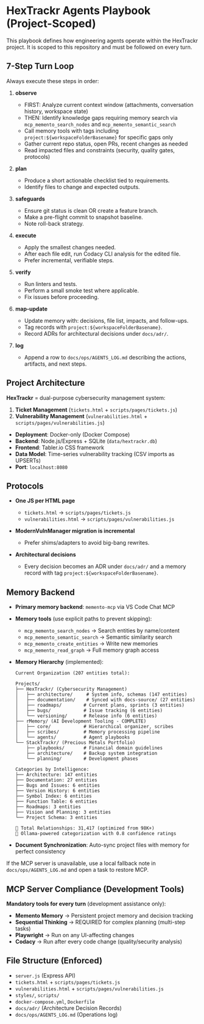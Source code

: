 # HexTrackr Agents Playbook (Project-Scoped)

This playbook defines how engineering agents operate within the HexTrackr project. It is scoped to this repository and must be followed on every turn.

## 7-Step Turn Loop

Always execute these steps in order:

1. **observe**
   - FIRST: Analyze current context window (attachments, conversation history, workspace state)
   - THEN: Identify knowledge gaps requiring memory search via `mcp_memento_search_nodes` and `mcp_memento_semantic_search`
   - Call memory tools with tags including `project:${workspaceFolderBasename}` for specific gaps only
   - Gather current repo status, open PRs, recent changes as needed
   - Read impacted files and constraints (security, quality gates, protocols)

1. **plan**
   - Produce a short actionable checklist tied to requirements.
   - Identify files to change and expected outputs.

1. **safeguards**
   - Ensure git status is clean OR create a feature branch.
   - Make a pre-flight commit to snapshot baseline.
   - Note roll-back strategy.

1. **execute**
   - Apply the smallest changes needed.
   - After each file edit, run Codacy CLI analysis for the edited file.
   - Prefer incremental, verifiable steps.

1. **verify**
   - Run linters and tests.
   - Perform a small smoke test where applicable.
   - Fix issues before proceeding.

1. **map-update**
   - Update memory with: decisions, file list, impacts, and follow-ups.
   - Tag records with `project:${workspaceFolderBasename}`.
   - Record ADRs for architectural decisions under `docs/adr/`.

1. **log**
   - Append a row to `docs/ops/AGENTS_LOG.md` describing the actions, artifacts, and next steps.

## Project Architecture

**HexTrackr** = dual-purpose cybersecurity management system:

1. **Ticket Management** (`tickets.html` + `scripts/pages/tickets.js`)
2. **Vulnerability Management** (`vulnerabilities.html` + `scripts/pages/vulnerabilities.js`)

- **Deployment**: Docker-only (Docker Compose)
- **Backend**: Node.js/Express + SQLite (`data/hextrackr.db`)
- **Frontend**: Tabler.io CSS framework
- **Data Model**: Time-series vulnerability tracking (CSV imports as UPSERTs)
- **Port**: `localhost:8080`

## Protocols

- **One JS per HTML page**
  - `tickets.html` → `scripts/pages/tickets.js`
  - `vulnerabilities.html` → `scripts/pages/vulnerabilities.js`

- **ModernVulnManager migration is incremental**
  - Prefer shims/adapters to avoid big-bang rewrites.

- **Architectural decisions**
  - Every decision becomes an ADR under `docs/adr/` and a memory record with tag `project:${workspaceFolderBasename}`.

## Memory Backend

- **Primary memory backend**: `memento-mcp` via VS Code Chat MCP
- **Memory tools** (use explicit paths to prevent skipping):
  - `mcp_memento_search_nodes` → Search entities by name/content
  - `mcp_memento_semantic_search` → Semantic similarity search
  - `mcp_memento_create_entities` → Write new memories
  - `mcp_memento_read_graph` → Full memory graph access

- **Memory Hierarchy** (implemented):

  ```
  Current Organization (207 entities total):
  
  Projects/
  ├── HexTrackr/ (Cybersecurity Management)
  │   ├── architecture/     # System info, schemas (147 entities)
  │   ├── documentation/    # Synced with docs-source/ (27 entities)  
  │   ├── roadmaps/        # Current plans, sprints (3 entities)
  │   ├── bugs/            # Issue tracking (6 entities)
  │   └── versioning/      # Release info (6 entities)
  ├── rMemory/ (AI Development Tooling - COMPLETE)
  │   ├── core/            # Hierarchical organizer, scribes
  │   ├── scribes/         # Memory processing pipeline
  │   └── agents/          # Agent playbooks
  └── StackTrackr/ (Precious Metals Portfolio)
      ├── playbooks/       # Financial domain guidelines
      ├── architecture/    # Backup system integration
      └── planning/        # Development phases
  
  Categories by Intelligence:
  ├── Architecture: 147 entities
  ├── Documentation: 27 entities  
  ├── Bugs and Issues: 6 entities
  ├── Version History: 6 entities
  ├── Symbol Index: 6 entities
  ├── Function Table: 6 entities
  ├── Roadmaps: 3 entities
  ├── Vision and Planning: 3 entities
  └── Project Schema: 3 entities
  
  🔗 Total Relationships: 31,417 (optimized from 98K+)
  🤖 Ollama-powered categorization with 0.8 confidence ratings
  ```

- **Document Synchronization**: Auto-sync project files with memory for perfect consistency

If the MCP server is unavailable, use a local fallback note in `docs/ops/AGENTS_LOG.md` and open a task to restore MCP.

## MCP Server Compliance (Development Tools)

**Mandatory tools for every turn** (development assistance only):

- **Memento Memory** → Persistent project memory and decision tracking
- **Sequential Thinking** → REQUIRED for complex planning (multi-step tasks)
- **Playwright** → Run on any UI-affecting changes
- **Codacy** → Run after every code change (quality/security analysis)

## File Structure (Enforced)

- `server.js` (Express API)
- `tickets.html` + `scripts/pages/tickets.js`
- `vulnerabilities.html` + `scripts/pages/vulnerabilities.js`
- `styles/`, `scripts/`
- `docker-compose.yml`, `Dockerfile`
- `docs/adr/` (Architecture Decision Records)
- `docs/ops/AGENTS_LOG.md` (Operations log)
